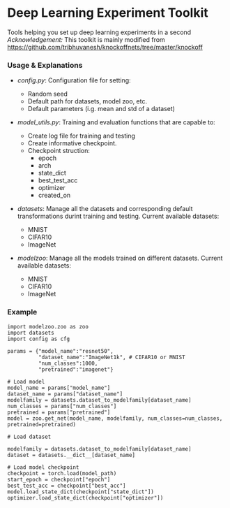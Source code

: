 # Deep Learning Experiment Toolkit
Tools helping you set up deep learning experiments in a second  
_Acknowledgement:_ This toolkit is mainly modified from https://github.com/tribhuvanesh/knockoffnets/tree/master/knockoff

### Usage & Explanations
- _config.py_: Configuration file for setting:
    - Random seed
    - Default path for datasets, model zoo, etc.
    - Default parameters (i.g. mean and std of a dataset)
    
- _model_utils.py_: Training and evaluation functions that are capable to:
    - Create log file for training and testing
    - Create informative checkpoint. 
    - Checkpoint struction:
        - epoch
        - arch
        - state_dict
        - best_test_acc
        - optimizer
        - created_on
    
- _datasets_: Manage all the datasets and corresponding default transformations durint training and testing. Current available datasets:
    - MNIST
    - CIFAR10
    - ImageNet
    
- _modelzoo_: Manage all the models trained on different datasets. Current available datasets:
    - MNIST
    - CIFAR10
    - ImageNet
    
    
### Example

```
import modelzoo.zoo as zoo
import datasets
import config as cfg

params = {"model_name":"resnet50",
          "dataset_name":"ImageNet1k", # CIFAR10 or MNIST
          "num_classes":1000,
          "pretrained":"imagenet"}
```

```
# Load model
model_name = params["model_name"]
dataset_name = params["dataset_name"]
modelfamily = datasets.dataset_to_modelfamily[dataset_name]
num_classes = params["num_classes"]
pretrained = params["pretrained"]
model = zoo.get_net(model_name, modelfamily, num_classes=num_classes, pretrained=pretrained)

```

```
# Load dataset

modelfamily = datasets.dataset_to_modelfamily[dataset_name]
dataset = datasets.__dict__[dataset_name]

```

```
# Load model checkpoint
checkpoint = torch.load(model_path)
start_epoch = checkpoint["epoch"]
best_test_acc = checkpoint["best_acc"]
model.load_state_dict(checkpoint["state_dict"])
optimizer.load_state_dict(checkpoint["optimizer"])
```